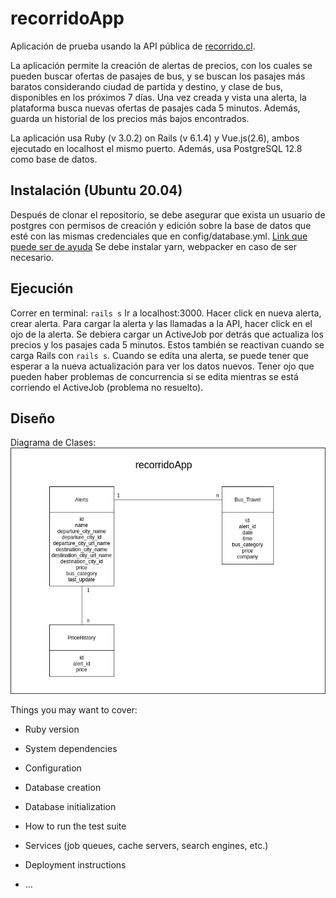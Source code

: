 # recorridoApp

Aplicación de prueba usando la API pública de [recorrido.cl](http://recorrido.cl/).

La aplicación permite la creación de alertas de precios, con los cuales se pueden buscar ofertas de pasajes de bus,
y se buscan los pasajes más baratos considerando ciudad de partida y destino, y clase de bus, disponibles en los próximos 7 días. Una vez creada y vista una alerta, la plataforma busca nuevas ofertas de pasajes cada 5 minutos. Además, guarda un historial de los precios más bajos encontrados.

La aplicación usa Ruby (v 3.0.2) on Rails (v 6.1.4) y Vue.js(2.6), ambos ejecutado en localhost el mismo puerto. Además, usa PostgreSQL 12.8 como base de datos.

## Instalación (Ubuntu 20.04)

Después de clonar el repositorio, se debe asegurar que exista un usuario de postgres con permisos de creación y edición sobre la base de datos que esté con las mismas credenciales que en config/database.yml. [Link que puede ser de ayuda](https://stackoverflow.com/a/10565632)
Se debe instalar yarn, webpacker en caso de ser necesario.

## Ejecución

Correr en terminal:
`rails s`
Ir a localhost:3000.
Hacer click en nueva alerta, crear alerta.
Para cargar la alerta y las llamadas a la API, hacer click en el ojo de la alerta.
Se debiera cargar un ActiveJob por detrás que actualiza los precios y los pasajes cada 5 minutos. Estos también se reactivan cuando se carga Rails con `rails s`.
Cuando se edita una alerta, se puede tener que esperar a la nueva actualización para ver los datos nuevos. Tener ojo que pueden haber problemas de concurrencia si se edita mientras se está corriendo el ActiveJob (problema no resuelto).

## Diseño

Diagrama de Clases:
![alt text](https://github.com/selira/recorridoapp/blob/master/app/assets/images/UML.jpg?raw=true)



Things you may want to cover:

* Ruby version

* System dependencies

* Configuration

* Database creation

* Database initialization

* How to run the test suite

* Services (job queues, cache servers, search engines, etc.)

* Deployment instructions

* ...
